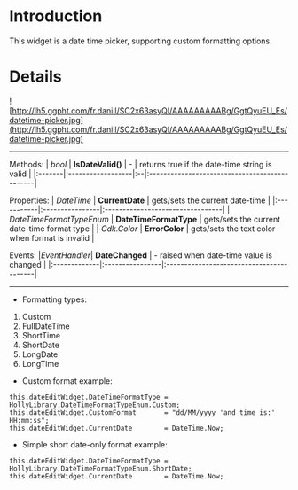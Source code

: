 # Introduction #

This widget is a date time picker, supporting custom formatting options.

# Details #

![http://lh5.ggpht.com/fr.daniil/SC2x63asyQI/AAAAAAAAABg/GgtQyuEU_Es/datetime-picker.jpg](http://lh5.ggpht.com/fr.daniil/SC2x63asyQI/AAAAAAAAABg/GgtQyuEU_Es/datetime-picker.jpg)




---


Methods:
| _bool_ | **IsDateValid()** | - | returns true if the date-time string is valid |
|:-------|:------------------|:--|:----------------------------------------------|

Properties:
| _DateTime_ | **CurrentDate** | gets/sets the current date-time  |
|:-----------|:----------------|:---------------------------------|
| _DateTimeFormatTypeEnum_ | **DateTimeFormatType** | gets/sets the current date-time format type |
| _Gdk.Color_ | **ErrorColor** | gets/sets the text color when format is invalid |

Events:
|_EventHandler_| **DateChanged** | - raised when date-time value is changed |
|:-------------|:----------------|:-----------------------------------------|


---





  * Formatting types:
  1. Custom
  1. FullDateTime
  1. ShortTime
  1. ShortDate
  1. LongDate
  1. LongTime


  * Custom format example:
```
this.dateEditWidget.DateTimeFormatType = HollyLibrary.DateTimeFormatTypeEnum.Custom;
this.dateEditWidget.CustomFormat       = "dd/MM/yyyy 'and time is:' HH:mm:ss";
this.dateEditWidget.CurrentDate        = DateTime.Now;
```

  * Simple short date-only format example:
```
this.dateEditWidget.DateTimeFormatType = HollyLibrary.DateTimeFormatTypeEnum.ShortDate;
this.dateEditWidget.CurrentDate        = DateTime.Now;
```

